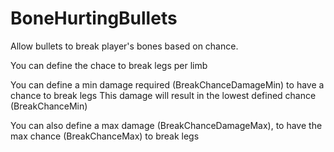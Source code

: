 # BoneHurtingBullets
Allow bullets to break player's bones based on chance.

You can define the chace to break legs per limb

You can define a min damage required (BreakChanceDamageMin) to have a chance to break legs
This damage will result in the lowest defined chance (BreakChanceMin)

You can also define a max damage (BreakChanceDamageMax), to have the max chance (BreakChanceMax) to break legs
